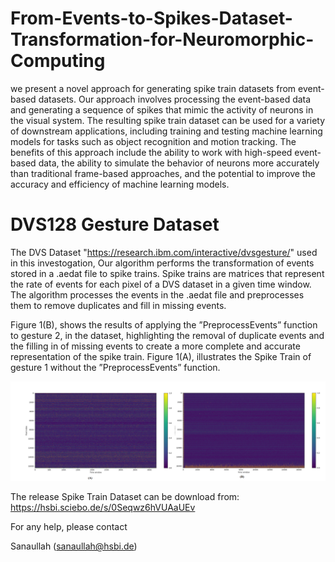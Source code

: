 # From-Events-to-Spikes-Dataset-Transformation-for-Neuromorphic-Computing


we present a novel approach for generating spike train datasets from event-based datasets. Our approach involves processing the event-based data and generating a sequence of spikes that mimic the activity of neurons in the visual system. The resulting spike train dataset can be used for a variety of downstream applications, including training and testing machine learning models for tasks such as object recognition and motion tracking. The benefits of this approach include the ability to work with high-speed event-based data, the ability to simulate the behavior of neurons more accurately than traditional frame-based approaches, and the potential to improve the accuracy and efficiency of machine learning models.

# DVS128 Gesture Dataset

The DVS Dataset "https://research.ibm.com/interactive/dvsgesture/" used in this investogation, Our algorithm performs the transformation of events stored in a .aedat file to
spike trains. Spike trains are matrices that represent the rate of events for each pixel of a DVS dataset in a given time window. The algorithm processes the events in the .aedat file and preprocesses them to remove duplicates and fill in missing events.

Figure 1(B), shows the results of applying the ”PreprocessEvents” function to gesture 2, in the dataset, highlighting the removal of duplicate events and the filling in of missing events to create a more complete and accurate representation of the spike train. Figure 1(A), illustrates the Spike Train of gesture 1 without the ”PreprocessEvents” function.

![Spike Train Dataset](https://github.com/Rao-Sanaullah/From-Events-to-Spikes-Dataset/blob/main/1.png)


The release Spike Train Dataset can be download from: https://hsbi.sciebo.de/s/0Seqwz6hVUAaUEv


For any help, please contact

Sanaullah (sanaullah@hsbi.de)
